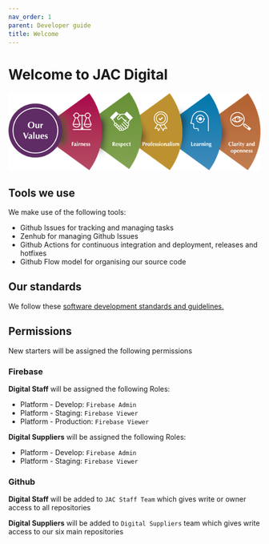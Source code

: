 ```yaml
---
nav_order: 1
parent: Developer guide
title: Welcome
---
```


# Welcome to JAC Digital

![JAC values](images/jac-values.png)

## Tools we use

We make use of the following tools:
- Github Issues for tracking and managing tasks
- Zenhub for managing Github Issues
- Github Actions for continuous integration and deployment, releases and hotfixes
- Github Flow model for organising our source code

## Our standards

We follow these [software development standards and guidelines.](https://docs.google.com/document/d/1nf4zyu-QTZmwqNylOQjZq2dTVeVSQBRlZNj3uEyerRc)

## Permissions

New starters will be assigned the following permissions

### Firebase

**Digital Staff** will be assigned the following Roles:

- Platform - Develop: `Firebase Admin`
- Platform - Staging: `Firebase Viewer`
- Platform - Production: `Firebase Viewer`

**Digital Suppliers** will be assigned the following Roles:

- Platform - Develop: `Firebase Admin`
- Platform - Staging: `Firebase Viewer`

### Github

**Digital Staff** will be added to `JAC Staff Team` which gives write or owner access to all repositories

**Digital Suppliers** will be added to `Digital Suppliers` team which gives write access to our six main repositories
